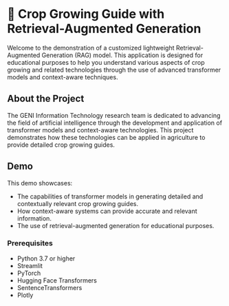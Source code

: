 # 🌱 Crop Growing Guide with Retrieval-Augmented Generation

Welcome to the demonstration of a customized lightweight Retrieval-Augmented Generation (RAG) model. This application is designed for educational purposes to help you understand various aspects of crop growing and related technologies through the use of advanced transformer models and context-aware techniques.

## About the Project
The GENI Information Technology research team is dedicated to advancing the field of artificial intelligence through the development and application of transformer models and context-aware technologies. This project demonstrates how these technologies can be applied in agriculture to provide detailed crop growing guides.

## Demo
This demo showcases:
- The capabilities of transformer models in generating detailed and contextually relevant crop growing guides.
- How context-aware systems can provide accurate and relevant information.
- The use of retrieval-augmented generation for educational purposes.

### Prerequisites
- Python 3.7 or higher
- Streamlit
- PyTorch
- Hugging Face Transformers
- SentenceTransformers
- Plotly
